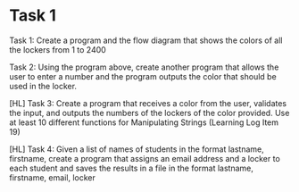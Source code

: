 # Task 1
Task 1: Create a program and the flow diagram that shows the colors of all the lockers from 1 to 2400

Task 2: Using the program above, create another program that allows the user to enter a number and the program outputs the color that should be used in the locker.

[HL] Task 3: Create a program that receives a color from the user, validates the input,  and outputs the numbers of the lockers of the color provided. Use at least 10 different functions for Manipulating Strings (Learning Log Item 19)

[HL] Task 4: Given a list of names of students in the format lastname, firstname, create a program that assigns an email address and a locker to each student and saves the results in a file in the format lastname, firstname, email, locker

